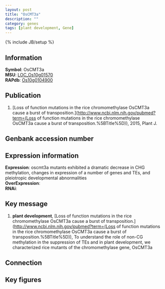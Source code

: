```yaml
---
layout: post
title: "OsCMT3a"
description: ""
category: genes
tags: [plant development, Gene]
---
```

{% include JB/setup %}

## Information
__Symbol__: OsCMT3a  
__MSU__: [LOC_Os10g01570](http://rice.plantbiology.msu.edu/cgi-bin/ORF_infopage.cgi?orf=LOC_Os10g01570)  
__RAPdb__: [Os10g0104900](http://rapdb.dna.affrc.go.jp/viewer/gbrowse_details/irgsp1?name=Os10g0104900)  

## Publication
1. [Loss of function mutations in the rice chromomethylase OsCMT3a cause a burst of transposition.](http://www.ncbi.nlm.nih.gov/pubmed?term=(Loss of function mutations in the rice chromomethylase OsCMT3a cause a burst of transposition.%5BTitle%5D)), 2015, Plant J.

## Genbank accession number

## Expression information
__Expression__: oscmt3a mutants exhibited a dramatic decrease in CHG methylation, changes in expression of a number of genes and TEs, and pleiotropic developmental abnormalities  
__OverExpression__:  
__RNAi__:  

## Key message
1. __plant development__, [Loss of function mutations in the rice chromomethylase OsCMT3a cause a burst of transposition.](http://www.ncbi.nlm.nih.gov/pubmed?term=(Loss of function mutations in the rice chromomethylase OsCMT3a cause a burst of transposition.%5BTitle%5D)),  To understand the role of non-CG methylation in the suppression of TEs and in plant development, we characterized rice mutants of the chromomethylase gene, OsCMT3a

## Connection

## Key figures


